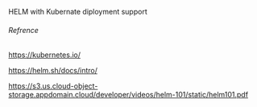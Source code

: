 HELM with Kubernate diployment support
























###### Refrence
https://kubernetes.io/

https://helm.sh/docs/intro/

https://s3.us.cloud-object-storage.appdomain.cloud/developer/videos/helm-101/static/helm101.pdf